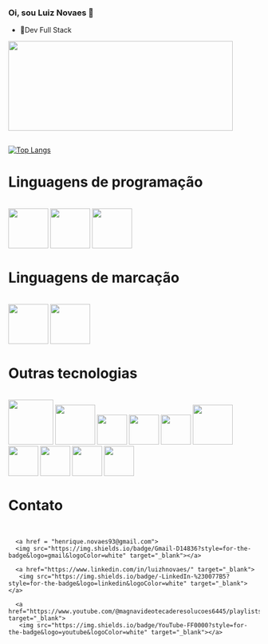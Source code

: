 ### Oi, sou Luiz Novaes 👋


- 🔭Dev Full Stack

<div align-item=center>
 <a href="https://github.com/LuizHenriqueLeandroNovaes">
  <img width="450em" height="180em" src="https://github-readme-stats-sigma-five.vercel.app/api?username=LuizHenriqueLeandroNovaes&show_icons=true&theme=nightowl&include_all_commits=true&count_private=true&custom_title=LuizHenriqueLeandroNovaes%20Roza%20%27s%20GitHub%20Stats"/>
  
</div>
 
 ##
 
 [![Top Langs](https://github-readme-stats.vercel.app/api/top-langs/?username=LuizHenriqueLeandroNovaes)](https://github.com/anuraghazra/github-readme-stats)

##
 
 <h1><b>Linguagens de programação</b></h1> <br>

<div>
            <img  height="80em"src="https://cdn.jsdelivr.net/gh/devicons/devicon/icons/javascript/javascript-plain.svg" />
           <img height="80em" src="https://cdn.jsdelivr.net/gh/devicons/devicon/icons/python/python-original.svg" />
           <img height="80em" src="https://cdn.jsdelivr.net/gh/devicons/devicon/icons/c/c-original.svg" />
</div>
 
 <h1>Linguagens de marcação</h1> <br>
 
 <div>
            <img height="80em" src="https://cdn.jsdelivr.net/gh/devicons/devicon/icons/html5/html5-original.svg" />
            <img height="80em" src="https://cdn.jsdelivr.net/gh/devicons/devicon/icons/css3/css3-original.svg" />
  </div>
 
 <h1>Outras tecnologias</h1> <br>
 
 <div>
            <img height="90em"src="https://cdn.jsdelivr.net/gh/devicons/devicon/icons/nodejs/nodejs-original-wordmark.svg" />
            <img height="80em" src="https://cdn.jsdelivr.net/gh/devicons/devicon/icons/npm/npm-original-wordmark.svg" />
             <img height="60em"src="https://cdn.jsdelivr.net/gh/devicons/devicon/icons/postgresql/postgresql-original-wordmark.svg" />
            <img height="60em" src="https://cdn.jsdelivr.net/gh/devicons/devicon/icons/react/react-original-wordmark.svg" />
             <img height="60em" src="https://cdn.iconscout.com/icon/free/png-512/figma-3521426-2944870.png?f=avif&w=256" />  
            <img height="80em" src="https://cdn.jsdelivr.net/gh/devicons/devicon/icons/arduino/arduino-original-wordmark.svg" />
            <img height="60em" src="https://cdn.jsdelivr.net/gh/devicons/devicon/icons/canva/canva-original.svg" />
            <img height="60em" src="https://cdn.jsdelivr.net/gh/devicons/devicon/icons/git/git-original.svg" />
            <img height="60em" src="https://cdn.jsdelivr.net/gh/devicons/devicon/icons/github/github-original.svg" />
            <img height="60em" src="https://cdn.jsdelivr.net/gh/devicons/devicon/icons/heroku/heroku-plain-wordmark.svg" />      
</div>

 ##
 
  <h1>Contato</h1> <br>
 
<div display:inline>

      <a href = "henrique.novaes93@gmail.com">
      <img src="https://img.shields.io/badge/Gmail-D14836?style=for-the-badge&logo=gmail&logoColor=white" target="_blank"></a>

      <a href="https://www.linkedin.com/in/luizhnovaes/" target="_blank">
       <img src="https://img.shields.io/badge/-LinkedIn-%230077B5?style=for-the-badge&logo=linkedin&logoColor=white" target="_blank"></a>

      <a href="https://www.youtube.com/@magnavideotecaderesolucoes6445/playlists" target="_blank">
       <img src="https://img.shields.io/badge/YouTube-FF0000?style=for-the-badge&logo=youtube&logoColor=white" target="_blank"></a>

</div>



 
            



